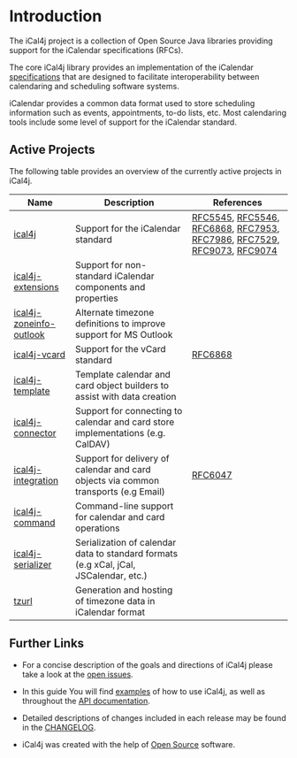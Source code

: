 [iCalendar]: http://en.wikipedia.org/wiki/ICalendar

[Bintray Releases]: https://bintray.com/ical4j/maven/ical4j

[Java Legacy Date-Time Code]: https://docs.oracle.com/javase/tutorial/datetime/iso/legacy.html

[RFC5545]: https://tools.ietf.org/html/rfc5545
[RFC5546]: https://tools.ietf.org/html/rfc5546
[RFC6047]: https://datatracker.ietf.org/doc/html/rfc6047
[RFC6868]: https://datatracker.ietf.org/doc/html/rfc6868
[RFC7953]: https://datatracker.ietf.org/doc/html/rfc7953
[RFC7986]: https://datatracker.ietf.org/doc/html/rfc7986
[RFC7529]: https://datatracker.ietf.org/doc/html/rfc7529
[RFC9073]: https://datatracker.ietf.org/doc/html/rfc9073
[RFC9074]: https://datatracker.ietf.org/doc/html/rfc9074

# Introduction

The iCal4j project is a collection of Open Source Java libraries providing support for the iCalendar
specifications (RFCs).

The core iCal4j library provides an implementation of the iCalendar [specifications](https://www.ical4j.org/rfcs/) that
are designed to facilitate interoperability between calendaring and scheduling software systems.

iCalendar provides a common data format used to store scheduling information such as events, appointments, to-do lists, etc.
Most calendaring tools include some level of support for the iCalendar standard.

## Active Projects

The following table provides an overview of the currently active projects in iCal4j.

   | Name                                         | Description                                                                           | References                                                                    |
|----------------------------------------------|---------------------------------------------------------------------------------------|-------------------------------------------------------------------------------|
| [ical4j](/examples)                          | Support for the iCalendar standard                                                    | [RFC5545], [RFC5546], [RFC6868], [RFC7953], [RFC7986], [RFC7529], [RFC9073], [RFC9074] |
| [ical4j-extensions](/extensions)             | Support for non-standard iCalendar components and properties                          |                                                                               |
| [ical4j-zoneinfo-outlook](/zoneinfo-outlook) | Alternate timezone definitions to improve support for MS Outlook                      |                                                                               |
| [ical4j-vcard](/vcard)                       | Support for the vCard standard                                                        | [RFC6868]                                                                     |
| [ical4j-template](/template)                 | Template calendar and card object builders to assist with data creation               |                                                                               |
| [ical4j-connector](/connector)               | Support for connecting to calendar and card store implementations (e.g. CalDAV)       |                                                                               |
| [ical4j-integration](/integration)           | Support for delivery of calendar and card objects via common transports (e.g Email)   | [RFC6047]                                                                     |
| [ical4j-command](/command)                   | Command-line support for calendar and card operations                                 |                                                                               |
| [ical4j-serializer](/serializer)             | Serialization of calendar data to standard formats (e.g xCal, jCal, JSCalendar, etc.) |                                                                               |
| [tzurl](/tzurl)                              | Generation and hosting of timezone data in iCalendar format                           |                                                                               |


## Further Links

 - For a concise description of the goals and directions of iCal4j please
 take a look at the [open issues](https://github.com/ical4j/ical4j/issues).

 - In this guide You will find [examples](https://www.ical4j.org/examples/) of how to use iCal4j, as well as throughout the [API documentation](https://ical4j.github.io/docs/ical4j/api).

 - Detailed descriptions of changes included in each release may be found
 in the [CHANGELOG](https://ical4j.github.io/docs/ical4j/release-notes).
 
 - iCal4j was created with the help of [Open Source](http://opensource.org) software.
